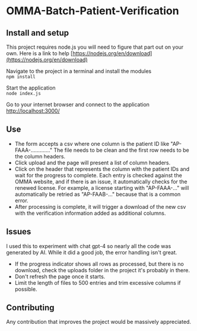 # OMMA-Batch-Patient-Verification

## Install and setup

This project requires node.js you will need to figure that part out on your own. Here is a link to help [https://nodejs.org/en/download](https://nodejs.org/en/download)

Navigate to the project in a terminal and install the modules  
`npm install`  

Start the application  
`node index.js`  

Go to your internet browser and connect to the application
[http://localhost:3000/](http://localhost:3000/)

## Use

* The form accepts a csv where one column is the patient ID like "AP-FAAA-............." The file needs to be clean and the first row needs to be the column headers.  
* Click upload and the page will present a list of column headers.  
* Click on the header that represents the column with the patient IDs and wait for the progress to complete. Each entry is checked against the OMMA website, and if there is an issue, it automatically checks for the renewed license. For example, a license starting with "AP-FAAA-..." will automatically be retried as "AP-FAAB-..." because that is a common error.  
* After processing is complete, it will trigger a download of the new csv with the verification information added as additional columns.  

## Issues

I used this to experiment with chat gpt-4 so nearly all the code was generated by AI. While it did a good job, the error handling isn't great.  
* If the progress indicator shows all rows as processed, but there is no download, check the uploads folder in the project it's probably in there.  
* Don't refresh the page once it starts.  
* Limit the length of files to 500 entries and trim excessive columns if possible.  

## Contributing  

Any contribution that improves the project would be massively appreciated. 
